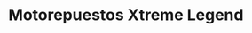 ---
title: "Motorepuestos Xtreme Legend"
url: /cartago/motorepuestos-xtreme-legend/
shop: Motorrad
---